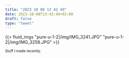 ```yaml
---
title: "2023 10 08 13 42 49"
date: 2023-10-08T13:42:49+02:00
draft: false
type: "tweet"
---
```



{{< fluid_imgs
"pure-u-1-2|/img/IMG_3241.JPG"
"pure-u-1-2|/img/IMG_3258.JPG" >}}

<small>Stuff I made recently.</small>
